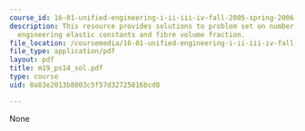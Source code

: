 ```yaml
---
course_id: 16-01-unified-engineering-i-ii-iii-iv-fall-2005-spring-2006
description: This resource provides solutions to problem set on number of independent
  engineering elastic constants and fibre volume fraction.
file_location: /coursemedia/16-01-unified-engineering-i-ii-iii-iv-fall-2005-spring-2006/0a83e2013b8003c5f57d32725816bcd8_m19_ps14_sol.pdf
file_type: application/pdf
layout: pdf
title: m19_ps14_sol.pdf
type: course
uid: 0a83e2013b8003c5f57d32725816bcd8

---
```

None